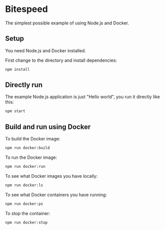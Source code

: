 # Bitespeed 

The simplest possible example of using Node.js and Docker.

## Setup

You need Node.js and Docker installed.

First change to the directory and install dependencies:

```bash
npm install
```

## Directly run

The example Node.js application is just "Hello world", you run it directly like this:

```bash
npm start
```

## Build and run using Docker

To build the Docker image:

```bash
npm run docker:build
```

To run the Docker image:

```bash
npm run docker:run
```

To see what Docker images you have locally:

```bash
npm run docker:ls
```

To see what Docker containers you have running:

```bash
npm run docker:ps
```

To stop the container:

```bash
npm run docker:stop
```